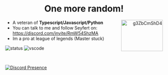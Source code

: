 <h1 align='center'>One more random!</h1>

<a align="right" href="https://discord.gg/RmW54ShzMA" target="blank"><img align="right" src="https://raw.githubusercontent.com/rahuldkjain/github-profile-readme-generator/master/src/images/icons/Social/discord.svg" alt="g3ZbCmShD4" height="100" width="133" /></a>

-   A veteran of **Typescript/Javascript/Python**
-   You can talk to me and follow Seyfert on: https://discord.com/invite/RmW54ShzMA
-   Im a pro at league of legends (Master stuck)

![status](https://api.statusbadges.me/badge/status/366779196975874049) ![vscode](https://api.statusbadges.me/badge/vscode/366779196975874049)

<br/>

[![Discord Presence](https://lanyard.cnrad.dev/api/366779196975874049?borderRadius=20px&hideDiscrim=true&idleMessage=Resolving%20bugs%20probably)](https://discord.com/users/366779196975874049)
